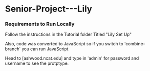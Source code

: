 # Senior-Project---Lily
### Requirements to Run Locally

Follow the instructions in the Tutorial folder Titled "Lily Set Up"

Also, code was converted to JavaScript so if you switch to 'combine-branch' you can run JavaScript

Head to [ashwood.ncat.edu] and type in 'admin' for password and username to see the protptype.
